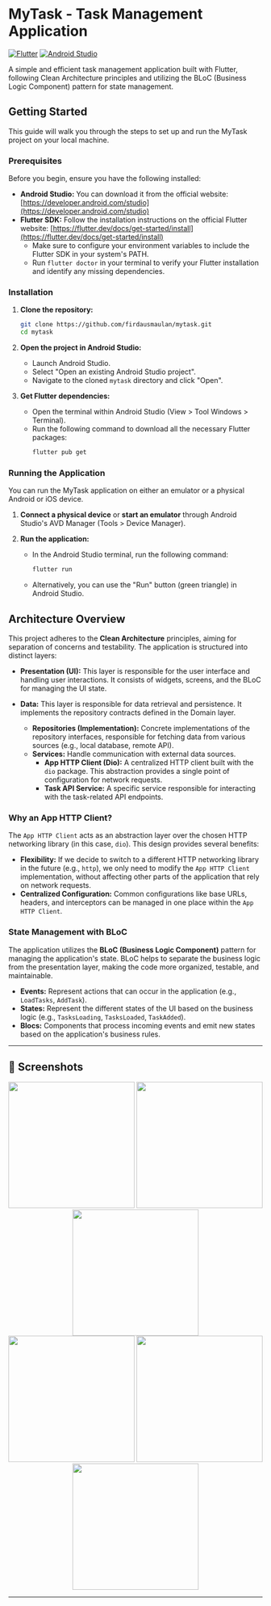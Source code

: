 # MyTask - Task Management Application

[![Flutter](https://img.shields.io/badge/Flutter-%2302569B.svg?style=for-the-badge&logo=Flutter&logoColor=white)](https://flutter.dev/)
[![Android Studio](https://img.shields.io/badge/Android%20Studio-3DDC84.svg?style=for-the-badge&logo=android-studio&logoColor=white)](https://developer.android.com/studio)

A simple and efficient task management application built with Flutter, following Clean Architecture principles and utilizing the BLoC (Business Logic Component) pattern for state management.

## Getting Started

This guide will walk you through the steps to set up and run the MyTask project on your local machine.

### Prerequisites

Before you begin, ensure you have the following installed:

* **Android Studio:** You can download it from the official website: [https://developer.android.com/studio](https://developer.android.com/studio)
* **Flutter SDK:** Follow the installation instructions on the official Flutter website: [https://flutter.dev/docs/get-started/install](https://flutter.dev/docs/get-started/install)
    * Make sure to configure your environment variables to include the Flutter SDK in your system's PATH.
    * Run `flutter doctor` in your terminal to verify your Flutter installation and identify any missing dependencies.

### Installation

1.  **Clone the repository:**
    ```bash
    git clone https://github.com/firdausmaulan/mytask.git
    cd mytask
    ```

2.  **Open the project in Android Studio:**
    * Launch Android Studio.
    * Select "Open an existing Android Studio project".
    * Navigate to the cloned `mytask` directory and click "Open".

3.  **Get Flutter dependencies:**
    * Open the terminal within Android Studio (View > Tool Windows > Terminal).
    * Run the following command to download all the necessary Flutter packages:
        ```bash
        flutter pub get
        ```

### Running the Application

You can run the MyTask application on either an emulator or a physical Android or iOS device.

1.  **Connect a physical device** or **start an emulator** through Android Studio's AVD Manager (Tools > Device Manager).

2.  **Run the application:**
    * In the Android Studio terminal, run the following command:
        ```bash
        flutter run
        ```

    * Alternatively, you can use the "Run" button (green triangle) in Android Studio.

## Architecture Overview

This project adheres to the **Clean Architecture** principles, aiming for separation of concerns and testability. The application is structured into distinct layers:

* **Presentation (UI):** This layer is responsible for the user interface and handling user interactions. It consists of widgets, screens, and the BLoC for managing the UI state.

* **Data:** This layer is responsible for data retrieval and persistence. It implements the repository contracts defined in the Domain layer.
    * **Repositories (Implementation):** Concrete implementations of the repository interfaces, responsible for fetching data from various sources (e.g., local database, remote API).
    * **Services:** Handle communication with external data sources.
        * **App HTTP Client (Dio):** A centralized HTTP client built with the `dio` package. This abstraction provides a single point of configuration for network requests.
        * **Task API Service:** A specific service responsible for interacting with the task-related API endpoints.

### Why an App HTTP Client?

The `App HTTP Client` acts as an abstraction layer over the chosen HTTP networking library (in this case, `dio`). This design provides several benefits:

* **Flexibility:** If we decide to switch to a different HTTP networking library in the future (e.g., `http`), we only need to modify the `App HTTP Client` implementation, without affecting other parts of the application that rely on network requests.
* **Centralized Configuration:** Common configurations like base URLs, headers, and interceptors can be managed in one place within the `App HTTP Client`.

### State Management with BLoC

The application utilizes the **BLoC (Business Logic Component)** pattern for managing the application's state. BLoC helps to separate the business logic from the presentation layer, making the code more organized, testable, and maintainable.

* **Events:** Represent actions that can occur in the application (e.g., `LoadTasks`, `AddTask`).
* **States:** Represent the different states of the UI based on the business logic (e.g., `TasksLoading`, `TasksLoaded`, `TaskAdded`).
* **Blocs:** Components that process incoming events and emit new states based on the application's business rules.
---

## 📸 Screenshots

<div align="center">
  <img src="https://raw.githubusercontent.com/firdausmaulan/mytask/refs/heads/master/screenshot/1.jpeg" width="250">
  <img src="https://raw.githubusercontent.com/firdausmaulan/mytask/refs/heads/master/screenshot/2.jpeg" width="250">
  <img src="https://raw.githubusercontent.com/firdausmaulan/mytask/refs/heads/master/screenshot/3.jpeg" width="250">
</div>

<div align="center">
  <img src="https://raw.githubusercontent.com/firdausmaulan/mytask/refs/heads/master/screenshot/4.jpeg" width="250">
  <img src="https://raw.githubusercontent.com/firdausmaulan/mytask/refs/heads/master/screenshot/5.jpeg" width="250">
  <img src="https://raw.githubusercontent.com/firdausmaulan/mytask/refs/heads/master/screenshot/6.jpeg" width="250">
</div>

---
